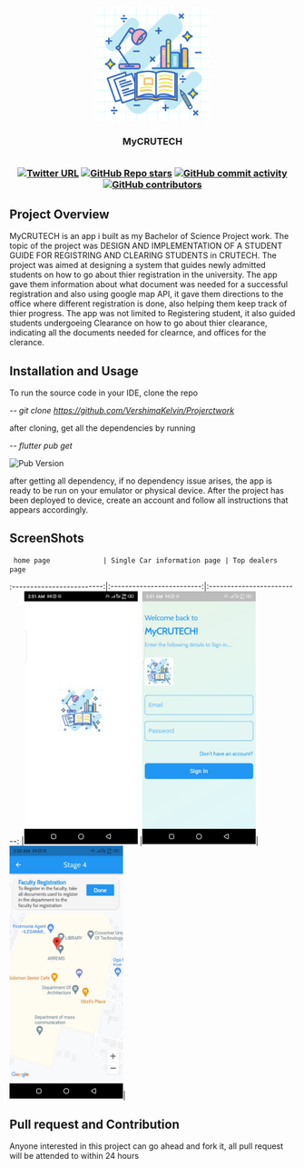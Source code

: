 <p align="center">
   <img src="assets/splash.png", width="200">
</p>
<h3 align="center">MyCRUTECH</>
<br/><br/>  
<div align="center">


<a href="">![Twitter URL](https://img.shields.io/twitter/url?style=social&url=https%3A%2F%2Ftwitter.com%2Fvershimakelvin)</a>
<a href="">![GitHub Repo stars](https://img.shields.io/github/stars/VershimaKelvin/Projerctwork?style=social)</a>
<a href="">![GitHub commit activity](https://img.shields.io/github/commit-activity/m/VershimaKelvin/Projerctwork)</a>
<a href="">![GitHub contributors](https://img.shields.io/github/contributors/VershimaKelvin/Projerctwork)</a>

</div>
   
   
## Project Overview   


MyCRUTECH is an app i built as my Bachelor of Science Project work. The topic of the project was DESIGN AND IMPLEMENTATION OF A STUDENT GUIDE FOR REGISTRING AND CLEARING STUDENTS in CRUTECH. The project was aimed at designing a system that guides newly admitted students on how to go about thier registration in the university. The app gave them information about what document was needed for a successful registration and also using google map API, it gave them directions to the office where different registration is done, also helping them keep track of thier progress. The app was not limited to Registering student, it also guided students undergoeing Clearance on how to go about thier clearance, indicating all the documents needed for clearnce, and offices for the clerance.


## Installation and Usage
To run the source code in your IDE, clone the repo

*--  git clone https://github.com/VershimaKelvin/Projerctwork*

after cloning, get all the dependencies by running

 *-- flutter pub get*
 
 ![Pub Version](https://img.shields.io/pub/v/firebase)
 
 
 
after getting all dependency, if no dependency issue arises, the app is ready to be run on your emulator or physical device. After the project has been deployed to device, create an account and follow all instructions that appears accordingly.


 ## ScreenShots
     home page             | Single Car information page | Top dealers page
:-------------------------:|:-------------------------:|:-------------------------:
|<img src="assets/mywork7.jpg" alt="drawing" width="200"/> |<img src="assets/mywork6.jpg" alt="drawing" width="200"/>|<img src="assets/mywork5.jpg" alt="drawing" width="200"/>|


<!-- <img src="assets/mywork4.jpg" alt="drawing" width="200"/>|<img src="assets/mywork3.jpg" alt="drawing" width="200"/>|<img src="assets/mywork2.jpg" alt="drawing" width="200"/>|<img src="assets/mywork4.jpg" alt="drawing" width="200"/> -->



## Pull request and Contribution
Anyone interested in this project can go ahead and fork it, all pull request will be attended to within 24 hours










